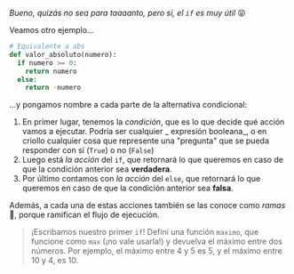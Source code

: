 _Bueno, quizás no sea para taaaanto, pero sí, el `if` es muy útil_  :stuck_out_tongue_closed_eyes:

Veamos otro ejemplo...

```python
# Equivalente a abs
def valor_absoluto(numero):
  if numero >= 0:
    return numero
  else:
    return -numero
```

...y pongamos nombre a cada parte de la alternativa condicional:  
1. En primer lugar, tenemos la _condición_, que es lo que decide qué acción vamos a ejecutar. Podría ser cualquier _ expresión booleana_, o en criollo cualquier cosa que represente una "pregunta" que se pueda responder con sí (`True`) o no (`False`)
2. Luego está _la acción_ del `if`, que retornará lo que queremos en caso de que la condición anterior sea **verdadera**. 
3. Por último contamos con  _la acción_ del `else`, que retornará lo que queremos en caso de que la condición anterior sea **falsa**. 

Además, a cada una de estas acciones también se las conoce como _ramas_ :deciduous_tree:, porque ramifican el flujo de ejecución.


> ¡Escribamos nuestro primer `if`! Definí una función `maximo`, que funcione como `max` (¡no vale usarla!) y devuelva el máximo entre dos números. Por ejemplo, el máximo entre 4 y 5 es 5, y el máximo entre 10 y 4, es 10.
